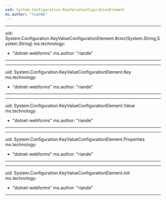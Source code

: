 ```yaml
---
uid: System.Configuration.KeyValueConfigurationElement
ms.author: "riande"
---
```


---
uid: System.Configuration.KeyValueConfigurationElement.#ctor(System.String,System.String)
ms.technology: 
  - "dotnet-webforms"
ms.author: "riande"
---

---
uid: System.Configuration.KeyValueConfigurationElement.Key
ms.technology: 
  - "dotnet-webforms"
ms.author: "riande"
---

---
uid: System.Configuration.KeyValueConfigurationElement.Value
ms.technology: 
  - "dotnet-webforms"
ms.author: "riande"
---

---
uid: System.Configuration.KeyValueConfigurationElement.Properties
ms.technology: 
  - "dotnet-webforms"
ms.author: "riande"
---

---
uid: System.Configuration.KeyValueConfigurationElement.Init
ms.technology: 
  - "dotnet-webforms"
ms.author: "riande"
---

